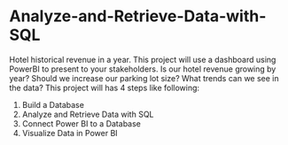 # Analyze-and-Retrieve-Data-with-SQL
Hotel historical revenue in a year. This project will use a dashboard using PowerBI to present to your stakeholders. Is our hotel revenue growing by year? Should we increase our parking lot size? What trends can we see in the data?
This project will has 4 steps like following:
1. Build a Database
2. Analyze and Retrieve Data with SQL
3. Connect Power BI to a Database
4. Visualize Data in Power BI
